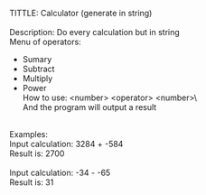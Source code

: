 TITTLE: Calculator (generate in string) </br>
</br>
Description: Do every calculation but in string </br>
Menu of operators: </br>
  - Sumary</br>
  - Subtract</br>
  - Multiply</br>
  - Power </br>
How to use: \<number\> \<operator\> \<number>\ </br>
And the program will output a result</br>
</br>
Examples:</br>
Input calculation: 3284 + -584</br>
Result is: 2700</br>
</br>
Input calculation: -34 - -65</br>
Result is: 31</br>
